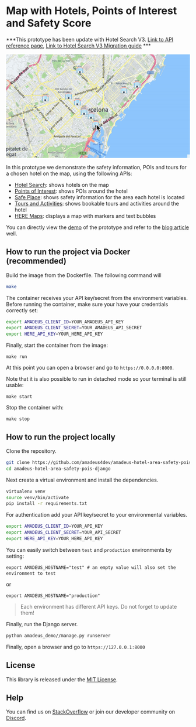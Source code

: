# Map with Hotels, Points of Interest and Safety Score

***This prototype has been update with Hotel Search V3. [Link to API reference page](https://developers.amadeus.com/self-service/category/hotel/api-doc/hotel-search), [Link to Hotel Search V3 Migration guide](https://amadeus4dev.github.io/developer-guides/migration-guides/hotel-search/) ***

![](screenshots/pois.gif)

In this prototype we demonstrate the safety information, POIs and tours for a chosen hotel on the map, using the following APIs:
- [Hotel Search](https://developers.amadeus.com/self-service/category/hotel/api-doc/hotel-search): shows hotels on the map
- [Points of Interest](https://developers.amadeus.com/self-service/category/destination-content/api-doc/points-of-interest): shows POIs around the hotel
- [Safe Place](https://developers.amadeus.com/self-service/category/destination-content/api-doc/safe-place): shows safety information for the area each hotel is located
- [Tours and Activities](https://developers.amadeus.com/self-service/category/destination-content/api-doc/tours-and-activities/api-reference): shows bookable tours and activities around the hotel
- [HERE Maps](https://developer.here.com/): displays a map with markers and text bubbles

You can directly view the [demo](https://hotel-safety-pois.azurewebsites.net/) of the prototype and refer to the [blog article](https://developers.amadeus.com/blog/hotel-search-project-python) well. 

## How to run the project via Docker (recommended)

Build the image from the Dockerfile. The following command will 

```sh
make
```

The container receives your API key/secret from the environment variables.
Before running the container, make sure your have your credentials correctly
set:

```sh
export AMADEUS_CLIENT_ID=YOUR_AMADEUS_API_KEY
export AMADEUS_CLIENT_SECRET=YOUR_AMADEUS_API_SECRET
export HERE_API_KEY=YOUR_HERE_API_KEY
```

Finally, start the container from the image:

```
make run
```

At this point you can open a browser and go to `https://0.0.0.0:8000`.

Note that it is also possible to run in detached mode so your terminal is still
usable:

```
make start
```

Stop the container with:

```
make stop
```

## How to run the project locally

Clone the repository.

```sh
git clone https://github.com/amadeus4dev/amadeus-hotel-area-safety-pois-django.git
cd amadeus-hotel-area-safety-pois-django
```

Next create a virtual environment and install the dependencies.

```sh
virtualenv venv
source venv/bin/activate
pip install -r requirements.txt
```

For authentication add your API key/secret to your environmental variables.

```sh
export AMADEUS_CLIENT_ID=YOUR_API_KEY
export AMADEUS_CLIENT_SECRET=YOUR_API_SECRET
export HERE_API_KEY=YOUR_HERE_API_KEY
```

You can easily switch between `test` and `production` environments by setting:

```
export AMADEUS_HOSTNAME="test" # an empty value will also set the environment to test
```

or

```
export AMADEUS_HOSTNAME="production"
```

> Each environment has different API keys. Do not forget to update them!

Finally, run the Django server.

```sh
python amadeus_demo//manage.py runserver
```

Finally, open a browser and go to `https://127.0.0.1:8000`

## License

This library is released under the [MIT License](LICENSE).

## Help

You can find us on [StackOverflow](https://stackoverflow.com/questions/tagged/amadeus) or join our developer community on
[Discord](https://discord.gg/cVrFBqx).
